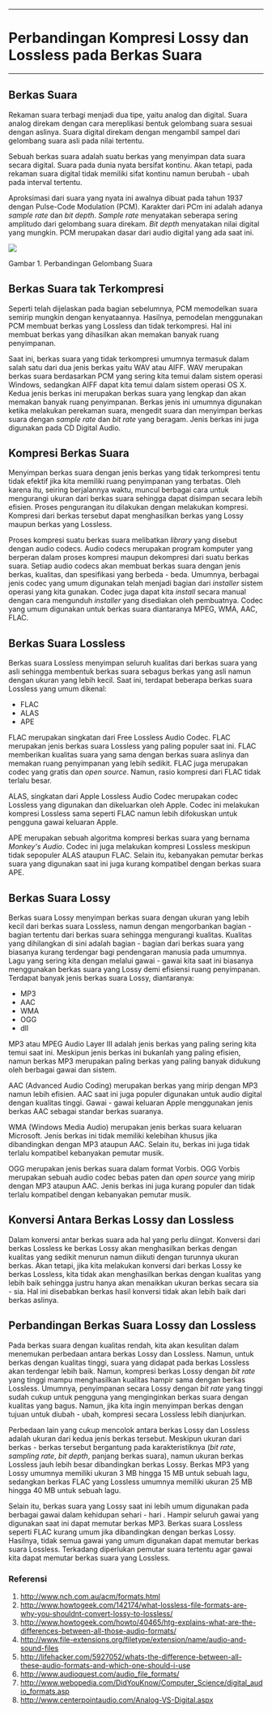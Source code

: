___
# Perbandingan Kompresi Lossy dan Lossless pada Berkas Suara #
___


## Berkas Suara
Rekaman suara terbagi menjadi dua tipe, yaitu analog dan digital. Suara analog direkam dengan cara mereplikasi bentuk gelombang suara sesuai dengan aslinya. Suara digital direkam dengan mengambil sampel dari gelombang suara asli pada nilai tertentu. 

Sebuah berkas suara adalah suatu berkas yang menyimpan data suara secara digital. Suara pada dunia nyata bersifat kontinu. Akan tetapi, pada rekaman suara digital tidak memiliki sifat kontinu namun berubah - ubah pada interval tertentu. 

Aproksimasi dari suara yang nyata ini awalnya dibuat pada tahun 1937 dengan Pulse-Code Modulation (PCM). Karakter dari PCm ini adalah adanya *sample rate* dan *bit depth*. *Sample rate* menyatakan seberapa sering amplitudo dari gelombang suara direkam. *Bit depth* menyatakan nilai digital yang mungkin. PCM merupakan dasar dari audio digital yang ada saat ini.

<img src="http://www.centerpointaudio.com/Images/Analog-Digital%20frequency%20examples.png">

Gambar 1. Perbandingan Gelombang Suara

## Berkas Suara tak Terkompresi
Seperti telah dijelaskan pada bagian sebelumnya, PCM memodelkan suara semirip mungkin dengan kenyataannya. Hasilnya, pemodelan menggunakan PCM membuat berkas yang Lossless dan tidak terkompresi. Hal ini membuat berkas yang dihasilkan akan memakan banyak ruang penyimpanan.

Saat ini, berkas suara yang tidak terkompresi umumnya termasuk dalam salah satu dari dua jenis berkas yaitu WAV atau AIFF. WAV merupakan berkas suara berdasarkan PCM yang sering kita temui dalam sistem operasi Windows, sedangkan AIFF dapat kita temui dalam sistem operasi OS X. Kedua jenis berkas ini merupakan berkas suara yang lengkap dan akan memakan banyak ruang penyimpanan. Berkas jenis ini umumnya digunakan ketika melakukan perekaman suara, mengedit suara dan menyimpan berkas suara dengan *sample rate* dan *bit rate* yang beragam. Jenis berkas ini juga digunakan pada CD Digital Audio.

## Kompresi Berkas Suara
Menyimpan berkas suara dengan jenis berkas yang tidak terkompresi tentu tidak efektif jika kita memiliki ruang penyimpanan yang terbatas. Oleh karena itu, seiring berjalannya waktu, muncul berbagai cara untuk mengurangi ukuran dari berkas suara sehingga dapat disimpan secara lebih efisien. Proses pengurangan itu dilakukan dengan melakukan kompresi. Kompresi dari berkas tersebut dapat menghasilkan berkas yang Lossy maupun berkas yang Lossless.

Proses kompresi suatu berkas suara melibatkan *library* yang disebut dengan audio codecs. Audio codecs merupakan program komputer yang berperan dalam proses kompresi maupun dekompresi dari suatu berkas suara. Setiap audio codecs akan membuat berkas suara dengan jenis berkas, kualitas, dan spesifikasi yang berbeda - beda. Umumnya, berbagai jenis codec yang umum digunakan telah menjadi bagian dari *installer* sistem operasi yang kita gunakan. Codec juga dapat kita *install* secara manual dengan cara mengunduh *installer* yang disediakan oleh pembuatnya. Codec yang umum digunakan untuk berkas suara diantaranya MPEG, WMA, AAC, FLAC.

## Berkas Suara Lossless
Berkas suara Lossless menyimpan seluruh kualitas dari berkas suara yang asli sehingga membentuk berkas suara sebagus berkas yang asli namun dengan ukuran yang lebih kecil. Saat ini, terdapat beberapa berkas suara Lossless yang umum dikenal:

- FLAC
- ALAS
- APE

FLAC merupakan singkatan dari Free Lossless Audio Codec. FLAC merupakan jenis berkas suara Lossless yang paling populer saat ini. FLAC memberikan kualitas suara yang sama dengan berkas suara aslinya dan memakan ruang penyimpanan yang lebih sedikit. FLAC juga merupakan codec yang gratis dan *open source*. Namun, rasio kompresi dari FLAC tidak terlalu besar.

ALAS, singkatan dari Apple Lossless Audio Codec merupakan codec Lossless yang digunakan dan dikeluarkan oleh Apple. Codec ini melakukan kompresi Lossless sama seperti FLAC namun lebih difokuskan untuk pengguna gawai keluaran Apple.

APE merupakan sebuah algoritma kompresi berkas suara yang bernama *Monkey's Audio*. Codec ini juga melakukan kompresi Lossless meskipun tidak sepopuler ALAS ataupun FLAC. Selain itu, kebanyakan pemutar berkas suara yang digunakan saat ini juga kurang kompatibel dengan berkas suara APE.

## Berkas Suara Lossy
Berkas suara Lossy menyimpan berkas suara dengan ukuran yang lebih kecil dari berkas suara Lossless, namun dengan mengorbankan bagian - bagian tertentu dari berkas suara sehingga mengurangi kualitas. Kualitas yang dihilangkan di sini adalah bagian - bagian dari berkas suara yang biasanya kurang terdengar bagi pendengaran manusia pada umumnya. Lagu yang sering kita dengan melalui gawai - gawai kita saat ini biasanya menggunakan berkas suara yang Lossy demi efisiensi ruang penyimpanan. Terdapat banyak jenis berkas suara Lossy, diantaranya:

- MP3
- AAC
- WMA
- OGG
- dll

MP3 atau MPEG Audio Layer III adalah jenis berkas yang paling sering kita temui saat ini. Meskipun jenis berkas ini bukanlah yang paling efisien, namun berkas MP3 merupakan paling berkas yang paling banyak didukung oleh berbagai gawai dan sistem. 

AAC (Advanced Audio Coding) merupakan berkas yang mirip dengan MP3 namun lebih efisien. AAC saat ini juga populer digunakan untuk audio digital dengan kualitas tinggi. Gawai - gawai keluaran Apple menggunakan jenis berkas AAC sebagai standar berkas suaranya.

WMA (Windows Media Audio) merupakan jenis berkas suara keluaran Microsoft. Jenis berkas ini tidak memiliki kelebihan khusus jika dibandingkan dengan MP3 ataupun AAC. Selain itu, berkas ini juga tidak terlalu kompatibel kebanyakan pemutar musik.

OGG merupakan jenis berkas suara dalam format Vorbis. OGG Vorbis merupakan sebuah audio codec bebas paten dan *open source* yang mirip dengan MP3 ataupun AAC. Jenis berkas ini juga kurang populer dan tidak terlalu kompatibel dengan kebanyakan pemutar musik.

## Konversi Antara Berkas Lossy dan Lossless
Dalam konversi antar berkas suara ada hal yang perlu diingat. Konversi dari berkas Lossless ke berkas Lossy akan menghasilkan berkas dengan kualitas yang sedikit menurun namun diikuti dengan turunnya ukuran berkas. Akan tetapi, jika kita melakukan konversi dari berkas Lossy ke berkas Lossless, kita tidak akan menghasilkan berkas dengan kualitas yang lebih baik sehingga justru hanya akan menaikkan ukuran berkas secara sia - sia. Hal ini disebabkan berkas hasil konversi tidak akan lebih baik dari berkas aslinya.

## Perbandingan Berkas Suara Lossy dan Lossless

Pada berkas suara dengan kualitas rendah, kita akan kesulitan dalam menemukan perbedaan antara berkas Lossy dan Lossless. Namun, untuk berkas dengan kualitas tinggi, suara yang didapat pada berkas Lossless akan terdengar lebih baik. Namun, kompresi berkas Lossy dengan *bit rate* yang tinggi mampu menghasilkan kualitas hampir sama dengan berkas Lossless. Umumnya, penyimpanan secara Lossy dengan *bit rate* yang tinggi sudah cukup untuk pengguna yang menginginkan berkas suara dengan kualitas yang bagus. Namun, jika kita ingin menyimpan berkas dengan tujuan untuk diubah - ubah, kompresi secara Lossless lebih dianjurkan.

Perbedaan lain yang cukup mencolok antara berkas Lossy dan Lossless adalah ukuran dari kedua jenis berkas tersebut. Meskipun ukuran dari berkas - berkas tersebut bergantung pada karakteristiknya (*bit rate*, *sampling rate*, *bit depth*, panjang berkas suara), namun ukuran berkas Lossless jauh lebih besar dibandingkan berkas Lossy. Berkas MP3 yang Lossy umumnya memiliki ukuran 3 MB hingga 15 MB untuk sebuah lagu, sedangkan berkas FLAC yang Lossless umumnya memiliki ukuran 25 MB hingga 40 MB untuk sebuah lagu.

Selain itu, berkas suara yang Lossy saat ini lebih umum digunakan pada berbagai gawai dalam kehidupan sehari - hari . Hampir seluruh gawai yang digunakan saat ini dapat memutar berkas MP3. Berkas suara Lossless seperti FLAC kurang umum jika dibandingkan dengan berkas Lossy. Hasilnya, tidak semua gawai yang umum digunakan dapat memutar berkas suara Lossless. Terkadang diperlukan pemutar suara tertentu agar gawai kita dapat memutar berkas suara yang Lossless. 

### Referensi
1. http://www.nch.com.au/acm/formats.html
2. http://www.howtogeek.com/142174/what-lossless-file-formats-are-why-you-shouldnt-convert-lossy-to-lossless/
3. http://www.howtogeek.com/howto/40465/htg-explains-what-are-the-differences-between-all-those-audio-formats/
4. http://www.file-extensions.org/filetype/extension/name/audio-and-sound-files
5. http://lifehacker.com/5927052/whats-the-difference-between-all-these-audio-formats-and-which-one-should-i-use
6. http://www.audioquest.com/audio_file_formats/
7. http://www.webopedia.com/DidYouKnow/Computer_Science/digital_audio_formats.asp
8. http://www.centerpointaudio.com/Analog-VS-Digital.aspx
